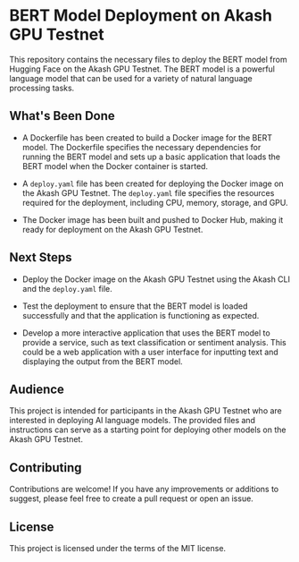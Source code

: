 # BERT Model Deployment on Akash GPU Testnet

This repository contains the necessary files to deploy the BERT model from Hugging Face on the Akash GPU Testnet. The BERT model is a powerful language model that can be used for a variety of natural language processing tasks.

## What's Been Done

- A Dockerfile has been created to build a Docker image for the BERT model. The Dockerfile specifies the necessary dependencies for running the BERT model and sets up a basic application that loads the BERT model when the Docker container is started.

- A `deploy.yaml` file has been created for deploying the Docker image on the Akash GPU Testnet. The `deploy.yaml` file specifies the resources required for the deployment, including CPU, memory, storage, and GPU.

- The Docker image has been built and pushed to Docker Hub, making it ready for deployment on the Akash GPU Testnet.

## Next Steps

- Deploy the Docker image on the Akash GPU Testnet using the Akash CLI and the `deploy.yaml` file.

- Test the deployment to ensure that the BERT model is loaded successfully and that the application is functioning as expected.

- Develop a more interactive application that uses the BERT model to provide a service, such as text classification or sentiment analysis. This could be a web application with a user interface for inputting text and displaying the output from the BERT model.

## Audience

This project is intended for participants in the Akash GPU Testnet who are interested in deploying AI language models. The provided files and instructions can serve as a starting point for deploying other models on the Akash GPU Testnet.

## Contributing

Contributions are welcome! If you have any improvements or additions to suggest, please feel free to create a pull request or open an issue.

## License

This project is licensed under the terms of the MIT license.
